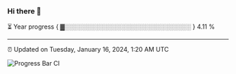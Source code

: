 ### Hi there 👋

⏳ Year progress { ▓░░░░░░░░░░░░░░░░░░░░░░░░░░░░░ } 4.11 %

---

⏰ Updated on Tuesday, January 16, 2024, 1:20 AM UTC

![Progress Bar CI](https://github.com/arthurbuhl/arthurbuhl/workflows/Progress%20Bar%20CI/badge.svg)
